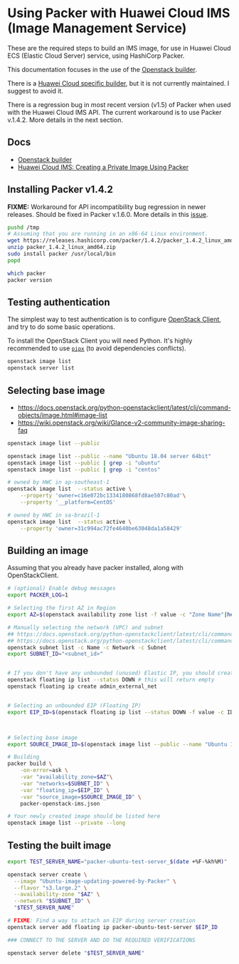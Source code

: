 # Using Packer with Huawei Cloud IMS (Image Management Service)

These are the required steps to build an IMS image, for use in Huawei Cloud ECS (Elastic Cloud Server) service, using HashiCorp Packer.

This documentation focuses in the use of the [Openstack builder](https://www.packer.io/docs/builders/openstack).

There is a [Huawei Cloud specific builder](https://github.com/huaweicloud/packer-builder-huaweicloud-ecs), but it is not currently maintained. I suggest to avoid it.

There is a regression bug in most recent version (v1.5) of Packer when used with the Huawei Cloud IMS API. The current workaround is to use Packer v.1.4.2. More details in the next section.

## Docs
* [Openstack builder](https://packer.io/docs/builders/openstack.html)
* [Huawei Cloud IMS: Creating a Private Image Using Packer](https://support.huaweicloud.com/intl/en-us/bestpractice-ims/ims_bp_0031.html)

## Installing Packer v1.4.2

**FIXME:** Workaround for API incompatibility bug regression in newer releases. Should be fixed in Packer v.1.6.0. More details in this [issue](https://github.com/hashicorp/packer/issues/9190).

```bash
pushd /tmp
# Assuming that you are running in an x86-64 Linux environment.
wget https://releases.hashicorp.com/packer/1.4.2/packer_1.4.2_linux_amd64.zip
unzip packer_1.4.2_linux_amd64.zip
sudo install packer /usr/local/bin
popd

which packer
packer version
```

## Testing authentication

The simplest way to test authentication is to configure [OpenStack Client](https://docs.openstack.org/python-openstackclient/latest), and try to do some basic operations.

To install the OpenStack Client you will need Python. It's highly recommended to use [`pipx`](https://pypi.org/project/pipx) (to avoid dependencies conflicts).

```bash
openstack image list
openstack server list
```

## Selecting base image

* https://docs.openstack.org/python-openstackclient/latest/cli/command-objects/image.html#image-list
* https://wiki.openstack.org/wiki/Glance-v2-community-image-sharing-faq

```bash
openstack image list --public

openstack image list --public --name "Ubuntu 18.04 server 64bit"
openstack image list --public | grep -i "ubuntu"
openstack image list --public | grep -i "centos"

# owned by HWC in ap-southeast-1
openstack image list  --status active \
    --property 'owner=c16e072bc1334180868fd8ae507c80ad'\
    --property '__platform=CentOS'

# owned by HWC in sa-brazil-1
openstack image list  --status active \
    --property 'owner=31c994ac72fe4640be63048da1a58429'
```



## Building an image

Assuming that you already have packer installed, along with OpenStackClient. 

```bash
# (optional) Enable debug messages
export PACKER_LOG=1

# Selecting the first AZ in Region
export AZ=$(openstack availability zone list -f value -c "Zone Name"|head -n 1)

# Manually selecting the network (VPC) and subnet
## https://docs.openstack.org/python-openstackclient/latest/cli/command-objects/network.html#network-list
## https://docs.openstack.org/python-openstackclient/latest/cli/command-objects/subnet.html#subnet-list
openstack subnet list -c Name -c Network -c Subnet
export SUBNET_ID="<subnet_id>"


# If you don't have any unbounded (unused) Elastic IP, you should create one first
openstack floating ip list --status DOWN # this will return empty
openstack floating ip create admin_external_net


# Selecting an unbounded EIP (Floating IP)
export EIP_ID=$(openstack floating ip list --status DOWN -f value -c ID|head -n 1)



# Selecting base image
export SOURCE_IMAGE_ID=$(openstack image list --public --name "Ubuntu 18.04 server 64bit" -f value -c ID)

# Building
packer build \
    -on-error=ask \
    -var "availability_zone=$AZ"\
    -var "networks=$SUBNET_ID" \
    -var "floating_ip=$EIP_ID" \
    -var "source_image=$SOURCE_IMAGE_ID" \
    packer-openstack-ims.json

# Your newly created image should be listed here
openstack image list --private --long
```


## Testing the built image

```bash
export TEST_SERVER_NAME="packer-ubuntu-test-server_$(date +%F-%kh%M)"

openstack server create \
  --image "Ubuntu-image-updating-powered-by-Packer" \
  --flavor "s3.large.2" \
  --availability-zone "$AZ" \
  --network "$SUBNET_ID" \
  "$TEST_SERVER_NAME"

# FIXME: Find a way to attach an EIP during server creation
openstack server add floating ip packer-ubuntu-test-server $EIP_ID

### CONNECT TO THE SERVER AND DO THE REQUIRED VERIFICATIONS

openstack server delete "$TEST_SERVER_NAME"
```